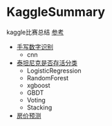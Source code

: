 # KaggleSummary
kaggle比赛总结
[参考](https://github.com/apachecn/kaggle)

- [手写数字识别](https://github.com/ElsaQf/KaggleSummary/tree/master/DigitRecognization)
  + cnn
- [泰坦尼克是否存活分类](https://github.com/ElsaQf/KaggleSummary/tree/master/TitanicSurviveClassification)
  + LogisticRegression
  + RandomForest
  + xgboost
  + GBDT
  + Voting
  + Stacking
- [房价预测](https://github.com/ElsaQf/KaggleSummary/tree/master/HousePrices)
